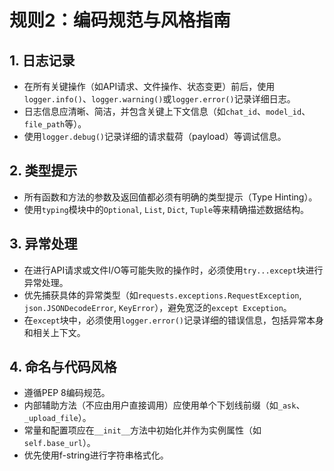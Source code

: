 # 规则2：编码规范与风格指南

## 1. 日志记录

-   在所有关键操作（如API请求、文件操作、状态变更）前后，使用`logger.info()`、`logger.warning()`或`logger.error()`记录详细日志。
-   日志信息应清晰、简洁，并包含关键上下文信息（如`chat_id`、`model_id`、`file_path`等）。
-   使用`logger.debug()`记录详细的请求载荷（payload）等调试信息。

## 2. 类型提示

-   所有函数和方法的参数及返回值都必须有明确的类型提示（Type Hinting）。
-   使用`typing`模块中的`Optional`, `List`, `Dict`, `Tuple`等来精确描述数据结构。

## 3. 异常处理

-   在进行API请求或文件I/O等可能失败的操作时，必须使用`try...except`块进行异常处理。
-   优先捕获具体的异常类型（如`requests.exceptions.RequestException`, `json.JSONDecodeError`, `KeyError`），避免宽泛的`except Exception`。
-   在`except`块中，必须使用`logger.error()`记录详细的错误信息，包括异常本身和相关上下文。

## 4. 命名与代码风格

-   遵循PEP 8编码规范。
-   内部辅助方法（不应由用户直接调用）应使用单个下划线前缀（如`_ask`、`_upload_file`）。
-   常量和配置项应在`__init__`方法中初始化并作为实例属性（如`self.base_url`）。
-   优先使用f-string进行字符串格式化。
